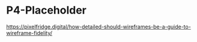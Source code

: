 # P4-Placeholder
https://pixelfridge.digital/how-detailed-should-wireframes-be-a-guide-to-wireframe-fidelity/
